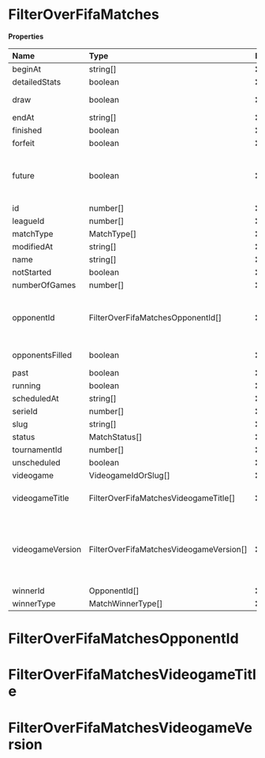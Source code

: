 # FilterOverFifaMatches

**Properties**

| Name             | Type                                    | Required | Description                                                                                                                                                                                                               |
| :--------------- | :-------------------------------------- | :------- | :------------------------------------------------------------------------------------------------------------------------------------------------------------------------------------------------------------------------ |
| beginAt          | string[]                                | ❌       |                                                                                                                                                                                                                           |
| detailedStats    | boolean                                 | ❌       | Whether the match offers full stats                                                                                                                                                                                       |
| draw             | boolean                                 | ❌       | Whether result of the match is a draw                                                                                                                                                                                     |
| endAt            | string[]                                | ❌       |                                                                                                                                                                                                                           |
| finished         | boolean                                 | ❌       |                                                                                                                                                                                                                           |
| forfeit          | boolean                                 | ❌       | Whether match was forfeited                                                                                                                                                                                               |
| future           | boolean                                 | ❌       | `true` for future matches only, `false` for past matches only. <br/>Filtering is done on the `begin_at` value, so matches with `running` status will not appear if `true`.                                                |
| id               | number[]                                | ❌       |                                                                                                                                                                                                                           |
| leagueId         | number[]                                | ❌       |                                                                                                                                                                                                                           |
| matchType        | MatchType[]                             | ❌       |                                                                                                                                                                                                                           |
| modifiedAt       | string[]                                | ❌       |                                                                                                                                                                                                                           |
| name             | string[]                                | ❌       |                                                                                                                                                                                                                           |
| notStarted       | boolean                                 | ❌       |                                                                                                                                                                                                                           |
| numberOfGames    | number[]                                | ❌       |                                                                                                                                                                                                                           |
| opponentId       | FilterOverFifaMatchesOpponentId[]       | ❌       | A Team or a Player (id or slug). You can use`filter[winner_type]=Team` or `filter[winner_type]=Player` to focus on teams or players.                                                                                      |
| opponentsFilled  | boolean                                 | ❌       | Whether a match has opponents filled i.e. opponents are not TBD.                                                                                                                                                          |
| past             | boolean                                 | ❌       |                                                                                                                                                                                                                           |
| running          | boolean                                 | ❌       |                                                                                                                                                                                                                           |
| scheduledAt      | string[]                                | ❌       |                                                                                                                                                                                                                           |
| serieId          | number[]                                | ❌       |                                                                                                                                                                                                                           |
| slug             | string[]                                | ❌       |                                                                                                                                                                                                                           |
| status           | MatchStatus[]                           | ❌       |                                                                                                                                                                                                                           |
| tournamentId     | number[]                                | ❌       |                                                                                                                                                                                                                           |
| unscheduled      | boolean                                 | ❌       |                                                                                                                                                                                                                           |
| videogame        | VideogameIdOrSlug[]                     | ❌       |                                                                                                                                                                                                                           |
| videogameTitle   | FilterOverFifaMatchesVideogameTitle[]   | ❌       | A videogame title id or slug. <br/>Only for `/csgo/*`, `/codmw/*`, `/fifa/*` and `/ow/*` endpoints <br/>                                                                                                                  |
| videogameVersion | FilterOverFifaMatchesVideogameVersion[] | ❌       | Filter by the names of videogame versions, all versions using `filter[videogame_version]=all`, or by the latest version using `filter[videogame_version]=latest` <br/>Only for `valorant/*` and `/lol/*` endpoints. <br/> |
| winnerId         | OpponentId[]                            | ❌       |                                                                                                                                                                                                                           |
| winnerType       | MatchWinnerType[]                       | ❌       |                                                                                                                                                                                                                           |

# FilterOverFifaMatchesOpponentId

# FilterOverFifaMatchesVideogameTitle

# FilterOverFifaMatchesVideogameVersion
